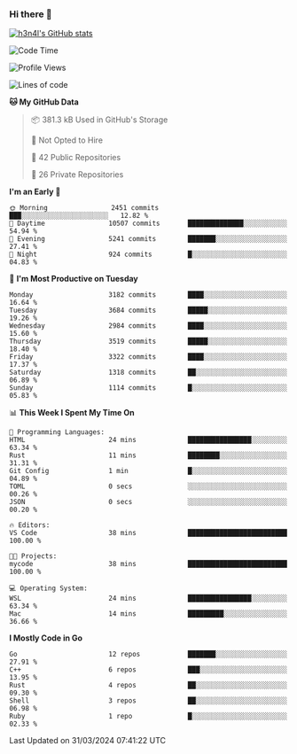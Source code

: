 ### Hi there 👋

[![h3n4l's GitHub stats](https://github-readme-stats.vercel.app/api?username=h3n4l&count_private=true&show_icons=true&theme=radical)](https://github.com/h3n4l/github-readme-stats)

<!--START_SECTION:waka-->
![Code Time](http://img.shields.io/badge/Code%20Time-1%2C850%20hrs%2045%20mins-blue)

![Profile Views](http://img.shields.io/badge/Profile%20Views-0-blue)

![Lines of code](https://img.shields.io/badge/From%20Hello%20World%20I%27ve%20Written-6.2%20million%20lines%20of%20code-blue)

**🐱 My GitHub Data** 

> 📦 381.3 kB Used in GitHub's Storage 
 > 
> 🚫 Not Opted to Hire
 > 
> 📜 42 Public Repositories 
 > 
> 🔑 26 Private Repositories 
 > 
**I'm an Early 🐤** 

```text
🌞 Morning                2451 commits        ███░░░░░░░░░░░░░░░░░░░░░░   12.82 % 
🌆 Daytime                10507 commits       ██████████████░░░░░░░░░░░   54.94 % 
🌃 Evening                5241 commits        ███████░░░░░░░░░░░░░░░░░░   27.41 % 
🌙 Night                  924 commits         █░░░░░░░░░░░░░░░░░░░░░░░░   04.83 % 
```
📅 **I'm Most Productive on Tuesday** 

```text
Monday                   3182 commits        ████░░░░░░░░░░░░░░░░░░░░░   16.64 % 
Tuesday                  3684 commits        █████░░░░░░░░░░░░░░░░░░░░   19.26 % 
Wednesday                2984 commits        ████░░░░░░░░░░░░░░░░░░░░░   15.60 % 
Thursday                 3519 commits        █████░░░░░░░░░░░░░░░░░░░░   18.40 % 
Friday                   3322 commits        ████░░░░░░░░░░░░░░░░░░░░░   17.37 % 
Saturday                 1318 commits        ██░░░░░░░░░░░░░░░░░░░░░░░   06.89 % 
Sunday                   1114 commits        █░░░░░░░░░░░░░░░░░░░░░░░░   05.83 % 
```


📊 **This Week I Spent My Time On** 

```text
💬 Programming Languages: 
HTML                     24 mins             ████████████████░░░░░░░░░   63.34 % 
Rust                     11 mins             ████████░░░░░░░░░░░░░░░░░   31.31 % 
Git Config               1 min               █░░░░░░░░░░░░░░░░░░░░░░░░   04.89 % 
TOML                     0 secs              ░░░░░░░░░░░░░░░░░░░░░░░░░   00.26 % 
JSON                     0 secs              ░░░░░░░░░░░░░░░░░░░░░░░░░   00.20 % 

🔥 Editors: 
VS Code                  38 mins             █████████████████████████   100.00 % 

🐱‍💻 Projects: 
mycode                   38 mins             █████████████████████████   100.00 % 

💻 Operating System: 
WSL                      24 mins             ████████████████░░░░░░░░░   63.34 % 
Mac                      14 mins             █████████░░░░░░░░░░░░░░░░   36.66 % 
```

**I Mostly Code in Go** 

```text
Go                       12 repos            ███████░░░░░░░░░░░░░░░░░░   27.91 % 
C++                      6 repos             ███░░░░░░░░░░░░░░░░░░░░░░   13.95 % 
Rust                     4 repos             ██░░░░░░░░░░░░░░░░░░░░░░░   09.30 % 
Shell                    3 repos             ██░░░░░░░░░░░░░░░░░░░░░░░   06.98 % 
Ruby                     1 repo              █░░░░░░░░░░░░░░░░░░░░░░░░   02.33 % 
```




 Last Updated on 31/03/2024 07:41:22 UTC
<!--END_SECTION:waka-->

